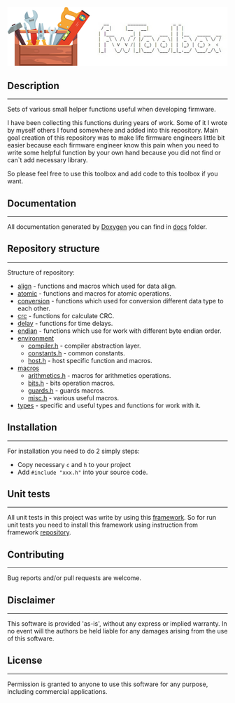 ![alt text](docs/pics/header2.png "Firmware Toolbox")

## Description
---

Sets of various small helper functions useful when developing firmware.

I have been collecting this functions during years of work. Some of it I wrote  by myself others I found somewhere and added into this repository.
Main goal creation of this repository was to make life firmware engineers little bit easier because each firmware engineer know this pain when you need to write
some helpful function by your own hand because you did not find or can`t add necessary library.

So please feel free to use this toolbox and add code to this toolbox if you want.

## Documentation
---

All documentation generated by [Doxygen](https://github.com/doxygen/doxygen) you can find in [docs](https://github.com/Zamuhrishka/FWToolbox/tree/develop/docs) folder.

## Repository structure
---

Structure of repository:

- [align](https://github.com/Zamuhrishka/FWToolbox/tree/develop/src/align) - functions and macros which used for data align.
- [atomic](https://github.com/Zamuhrishka/FWToolbox/tree/develop/src/atomic) - functions and macros for atomic operations.
- [conversion](https://github.com/Zamuhrishka/FWToolbox/tree/develop/src/conversion) - functions which used for conversion different data type to each other.
- [crc](https://github.com/Zamuhrishka/FWToolbox/tree/develop/src/crc) - functions for calculate CRC.
- [delay](https://github.com/Zamuhrishka/FWToolbox/tree/develop/src/delay) - functions for time delays.
- [endian](https://github.com/Zamuhrishka/FWToolbox/tree/develop/src/endian) - functions which use for work with different byte endian order.
- [environment](https://github.com/Zamuhrishka/FWToolbox/tree/develop/src/environment)
  - [compiler.h](https://github.com/Zamuhrishka/FWToolbox/blob/develop/src/environment/compiler.h) - compiler abstraction layer.
  - [constants.h](https://github.com/Zamuhrishka/FWToolbox/blob/develop/src/environment/constants.h) - common constants.
  - [host.h](https://github.com/Zamuhrishka/FWToolbox/blob/develop/src/environment/host.h) - host specific function and macros.
- [macros](https://github.com/Zamuhrishka/FWToolbox/tree/develop/src/macros)
  - [arithmetics.h](https://github.com/Zamuhrishka/FWToolbox/tree/develop/src/macros/arithmetics.h) - macros for arithmetics operations.
  - [bits.h](https://github.com/Zamuhrishka/FWToolbox/tree/develop/src/macros/bits.h) - bits operation macros.
  - [guards.h](https://github.com/Zamuhrishka/FWToolbox/tree/develop/src/macros/guards.h) - guards macros.
  - [misc.h](https://github.com/Zamuhrishka/FWToolbox/tree/develop/src/macros/misc.h) - various useful macros.
- [types](https://github.com/Zamuhrishka/FWToolbox/tree/develop/src/types) - specific and useful types and functions for work with it.

## Installation
---

For installation you need to do 2 simply steps:

- Copy necessary ``c`` and ``h`` to your project
- Add ``#include "xxx.h"`` into your source code.

## Unit tests
---

All unit tests in this project was write by using this [framework](https://github.com/ThrowTheSwitch/Ceedling).
So for run unit tests you need to install this framework using instruction from framework [repository](https://github.com/ThrowTheSwitch/Ceedling).

## Contributing
---

Bug reports and/or pull requests are welcome.

## Disclaimer
---

This software is provided 'as-is', without any express or implied warranty. In no event will the authors be held liable for any damages arising from the use of this software.


## License
---

Permission is granted to anyone to use this software for any purpose, including commercial applications.